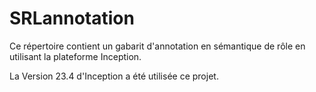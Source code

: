 # SRLannotation
Ce répertoire contient un gabarit d'annotation en sémantique de rôle en utilisant la plateforme Inception.

La Version 23.4 d'Inception a été utilisée ce projet.
